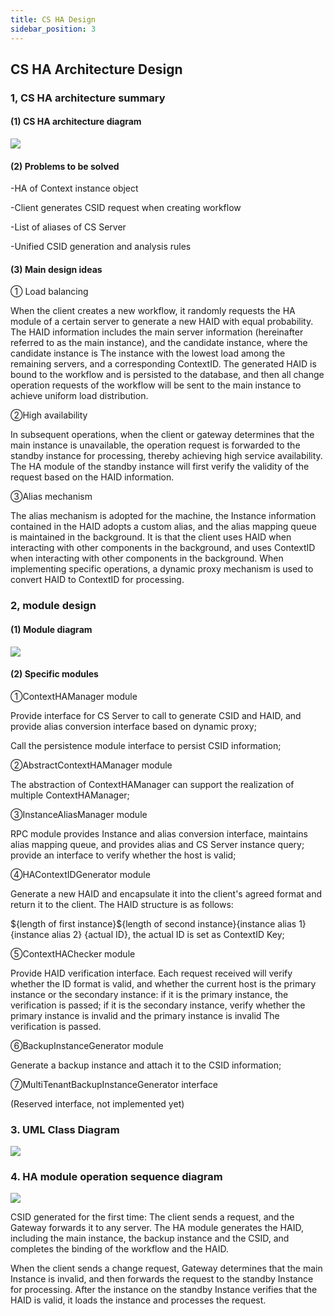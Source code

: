 ```yaml
---
title: CS HA Design
sidebar_position: 3
---
```


## **CS HA Architecture Design**

### 1, CS HA architecture summary

#### (1) CS HA architecture diagram

![](/Images/Architecture/Public_Enhancement_Service/ContextService/linkis-contextservice-ha-01.png)

#### (2) Problems to be solved

-HA of Context instance object

-Client generates CSID request when creating workflow

-List of aliases of CS Server

-Unified CSID generation and analysis rules

#### (3) Main design ideas

① Load balancing

When the client creates a new workflow, it randomly requests the HA module of a certain server to generate a new HAID with equal probability. The HAID information includes the main server information (hereinafter referred to as the main instance), and the candidate instance, where the candidate instance is The instance with the lowest load among the remaining servers, and a corresponding ContextID. The generated HAID is bound to the workflow and is persisted to the database, and then all change operation requests of the workflow will be sent to the main instance to achieve uniform load distribution.

②High availability

In subsequent operations, when the client or gateway determines that the main instance is unavailable, the operation request is forwarded to the standby instance for processing, thereby achieving high service availability. The HA module of the standby instance will first verify the validity of the request based on the HAID information.

③Alias ​​mechanism

The alias mechanism is adopted for the machine, the Instance information contained in the HAID adopts a custom alias, and the alias mapping queue is maintained in the background. It is that the client uses HAID when interacting with other components in the background, and uses ContextID when interacting with other components in the background. When implementing specific operations, a dynamic proxy mechanism is used to convert HAID to ContextID for processing.

### 2, module design

#### (1) Module diagram

![](/Images/Architecture/Public_Enhancement_Service/ContextService/linkis-contextservice-ha-02.png)

#### (2) Specific modules

①ContextHAManager module

Provide interface for CS Server to call to generate CSID and HAID, and provide alias conversion interface based on dynamic proxy;

Call the persistence module interface to persist CSID information;

②AbstractContextHAManager module

The abstraction of ContextHAManager can support the realization of multiple ContextHAManager;

③InstanceAliasManager module

RPC module provides Instance and alias conversion interface, maintains alias mapping queue, and provides alias and CS
Server instance query; provide an interface to verify whether the host is valid;

④HAContextIDGenerator module

Generate a new HAID and encapsulate it into the client's agreed format and return it to the client. The HAID structure is as follows:

\${length of first instance}\${length of second instance}{instance alias 1} {instance alias 2} {actual ID}, the actual ID is set as ContextID
Key;

⑤ContextHAChecker module

Provide HAID verification interface. Each request received will verify whether the ID format is valid, and whether the current host is the primary instance or the secondary instance: if it is the primary instance, the verification is passed; if it is the secondary instance, verify whether the primary instance is invalid and the primary instance is invalid The verification is passed.

⑥BackupInstanceGenerator module

Generate a backup instance and attach it to the CSID information;

⑦MultiTenantBackupInstanceGenerator interface

(Reserved interface, not implemented yet)

### 3. UML Class Diagram

![](/Images/Architecture/Public_Enhancement_Service/ContextService/linkis-contextservice-ha-03.png)

### 4. HA module operation sequence diagram

![](/Images/Architecture/Public_Enhancement_Service/ContextService/linkis-contextservice-ha-04.png)

CSID generated for the first time:
The client sends a request, and the Gateway forwards it to any server. The HA module generates the HAID, including the main instance, the backup instance and the CSID, and completes the binding of the workflow and the HAID.

When the client sends a change request, Gateway determines that the main Instance is invalid, and then forwards the request to the standby Instance for processing. After the instance on the standby Instance verifies that the HAID is valid, it loads the instance and processes the request.